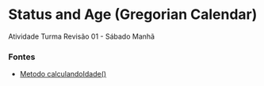 # Status and Age (Gregorian Calendar)
Atividade Turma Revisão 01 - Sábado Manhã

### Fontes 

* [Metodo calculandoIdade()](https://pt.stackoverflow.com/questions/69270/calcular-idade-por-dia-mes-e-ano)
